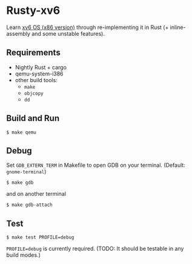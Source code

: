 # Rusty-xv6

Learn [xv6 OS (x86 version)](https://github.com/mit-pdos/xv6-public) through
re-implementing it in Rust (+ inline-assembly and some unstable features).

## Requirements
- Nightly Rust + cargo
- qemu-system-i386
- other build tools:
    - `make`
    - `objcopy`
    - `dd`

## Build and Run
```
$ make qemu
```

## Debug
Set `GDB_EXTERN_TERM` in Makefile to open GDB on your terminal.
(Default: `gnome-terminal`)
```
$ make gdb
```
and on another terminal
```
$ make gdb-attach
```

## Test
```
$ make test PROFILE=debug
```
`PROFILE=debug` is currently required.
(TODO: It should be testable in any build modes.)